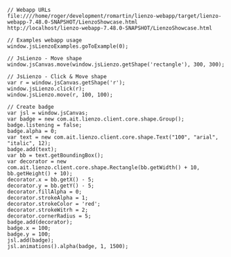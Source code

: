     // Webapp URLs    
    file:////home/roger/development/romartin/lienzo-webapp/target/lienzo-webapp-7.48.0-SNAPSHOT/LienzoShowcase.html
    http://localhost/lienzo-webapp-7.48.0-SNAPSHOT/LienzoShowcase.html

    // Examples webapp usage
    window.jsLienzoExamples.goToExample(0);

    // JsLienzo - Move shape
    window.jsCanvas.move(window.jsLienzo.getShape('rectangle'), 300, 300);

    // JsLienzo - Click & Move shape
    var r = window.jsCanvas.getShape('r');
    window.jsLienzo.click(r);
    window.jsLienzo.move(r, 100, 100);

    // Create badge
    var jsl = window.jsCanvas;
    var badge = new com.ait.lienzo.client.core.shape.Group();
    badge.listening = false;
    badge.alpha = 0;
    var text = new com.ait.lienzo.client.core.shape.Text("100", "arial", "italic", 12);
    badge.add(text);
    var bb = text.getBoundingBox();
    var decorator = new com.ait.lienzo.client.core.shape.Rectangle(bb.getWidth() + 10, bb.getHeight() + 10);
    decorator.x = bb.getX() - 5;
    decorator.y = bb.getY() - 5;
    decorator.fillAlpha = 0;
    decorator.strokeAlpha = 1;
    decorator.strokeColor = 'red';
    decorator.strokeWitrh = 2;
    decorator.cornerRadius = 5;
    badge.add(decorator);
    badge.x = 100;
    badge.y = 100;
    jsl.add(badge);
    jsl.animations().alpha(badge, 1, 1500);